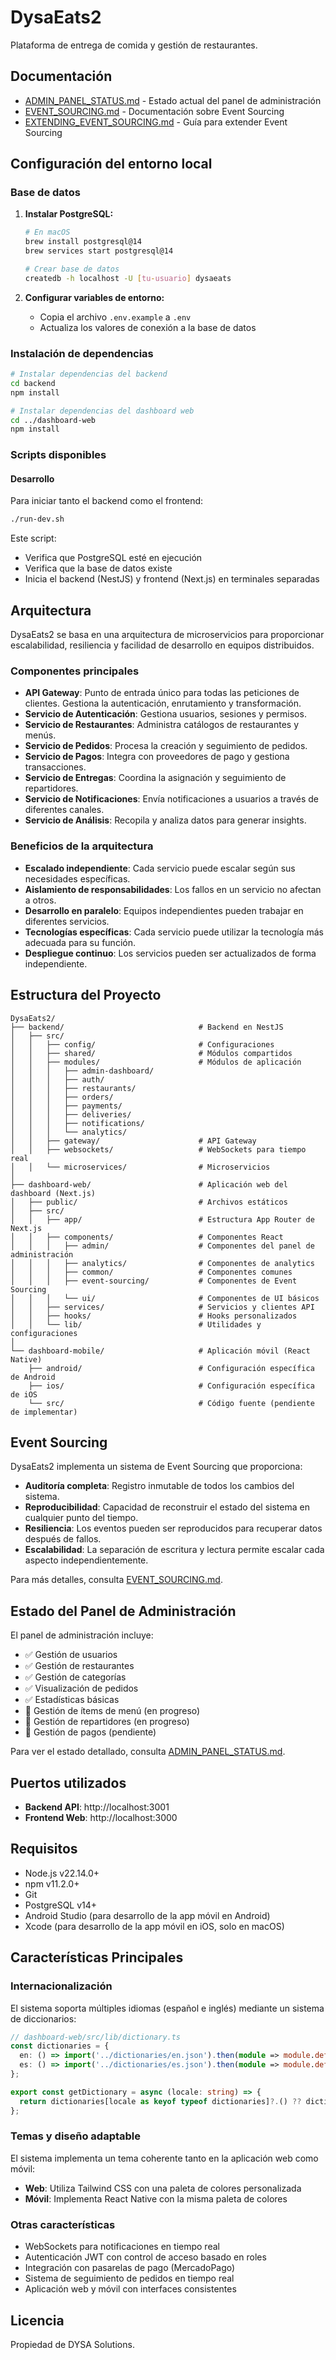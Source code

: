 # DysaEats2

Plataforma de entrega de comida y gestión de restaurantes.

## Documentación

- [ADMIN_PANEL_STATUS.md](./ADMIN_PANEL_STATUS.md) - Estado actual del panel de administración
- [EVENT_SOURCING.md](./dashboard-web/EVENT_SOURCING.md) - Documentación sobre Event Sourcing
- [EXTENDING_EVENT_SOURCING.md](./dashboard-web/EXTENDING_EVENT_SOURCING.md) - Guía para extender Event Sourcing

## Configuración del entorno local

### Base de datos
1. **Instalar PostgreSQL:**
   ```bash
   # En macOS
   brew install postgresql@14
   brew services start postgresql@14
   
   # Crear base de datos
   createdb -h localhost -U [tu-usuario] dysaeats
   ```

2. **Configurar variables de entorno:**
   - Copia el archivo `.env.example` a `.env`
   - Actualiza los valores de conexión a la base de datos

### Instalación de dependencias
```bash
# Instalar dependencias del backend
cd backend
npm install

# Instalar dependencias del dashboard web
cd ../dashboard-web
npm install
```

### Scripts disponibles

#### Desarrollo
Para iniciar tanto el backend como el frontend:
```bash
./run-dev.sh
```

Este script:
- Verifica que PostgreSQL esté en ejecución
- Verifica que la base de datos existe
- Inicia el backend (NestJS) y frontend (Next.js) en terminales separadas

## Arquitectura

DysaEats2 se basa en una arquitectura de microservicios para proporcionar escalabilidad, resiliencia y facilidad de desarrollo en equipos distribuidos.

### Componentes principales

- **API Gateway**: Punto de entrada único para todas las peticiones de clientes. Gestiona la autenticación, enrutamiento y transformación.
- **Servicio de Autenticación**: Gestiona usuarios, sesiones y permisos.
- **Servicio de Restaurantes**: Administra catálogos de restaurantes y menús.
- **Servicio de Pedidos**: Procesa la creación y seguimiento de pedidos.
- **Servicio de Pagos**: Integra con proveedores de pago y gestiona transacciones.
- **Servicio de Entregas**: Coordina la asignación y seguimiento de repartidores.
- **Servicio de Notificaciones**: Envía notificaciones a usuarios a través de diferentes canales.
- **Servicio de Análisis**: Recopila y analiza datos para generar insights.

### Beneficios de la arquitectura

- **Escalado independiente**: Cada servicio puede escalar según sus necesidades específicas.
- **Aislamiento de responsabilidades**: Los fallos en un servicio no afectan a otros.
- **Desarrollo en paralelo**: Equipos independientes pueden trabajar en diferentes servicios.
- **Tecnologías específicas**: Cada servicio puede utilizar la tecnología más adecuada para su función.
- **Despliegue continuo**: Los servicios pueden ser actualizados de forma independiente.

## Estructura del Proyecto

```
DysaEats2/
├── backend/                              # Backend en NestJS
│   ├── src/
│   │   ├── config/                       # Configuraciones
│   │   ├── shared/                       # Módulos compartidos
│   │   ├── modules/                      # Módulos de aplicación
│   │   │   ├── admin-dashboard/
│   │   │   ├── auth/
│   │   │   ├── restaurants/
│   │   │   ├── orders/
│   │   │   ├── payments/
│   │   │   ├── deliveries/
│   │   │   ├── notifications/
│   │   │   └── analytics/
│   │   ├── gateway/                      # API Gateway
│   │   ├── websockets/                   # WebSockets para tiempo real
│   │   └── microservices/                # Microservicios
│
├── dashboard-web/                        # Aplicación web del dashboard (Next.js)
│   ├── public/                           # Archivos estáticos
│   ├── src/
│   │   ├── app/                          # Estructura App Router de Next.js
│   │   ├── components/                   # Componentes React
│   │   │   ├── admin/                    # Componentes del panel de administración
│   │   │   ├── analytics/                # Componentes de analytics
│   │   │   ├── common/                   # Componentes comunes
│   │   │   ├── event-sourcing/           # Componentes de Event Sourcing
│   │   │   └── ui/                       # Componentes de UI básicos
│   │   ├── services/                     # Servicios y clientes API
│   │   ├── hooks/                        # Hooks personalizados
│   │   └── lib/                          # Utilidades y configuraciones
│
└── dashboard-mobile/                     # Aplicación móvil (React Native)
    ├── android/                          # Configuración específica de Android
    ├── ios/                              # Configuración específica de iOS
    └── src/                              # Código fuente (pendiente de implementar)
```

## Event Sourcing

DysaEats2 implementa un sistema de Event Sourcing que proporciona:

- **Auditoría completa**: Registro inmutable de todos los cambios del sistema.
- **Reproducibilidad**: Capacidad de reconstruir el estado del sistema en cualquier punto del tiempo.
- **Resiliencia**: Los eventos pueden ser reproducidos para recuperar datos después de fallos.
- **Escalabilidad**: La separación de escritura y lectura permite escalar cada aspecto independientemente.

Para más detalles, consulta [EVENT_SOURCING.md](./dashboard-web/EVENT_SOURCING.md).

## Estado del Panel de Administración

El panel de administración incluye:

- ✅ Gestión de usuarios
- ✅ Gestión de restaurantes
- ✅ Gestión de categorías
- ✅ Visualización de pedidos
- ✅ Estadísticas básicas
- 🚧 Gestión de ítems de menú (en progreso)
- 🚧 Gestión de repartidores (en progreso)
- 🚧 Gestión de pagos (pendiente)

Para ver el estado detallado, consulta [ADMIN_PANEL_STATUS.md](./ADMIN_PANEL_STATUS.md).

## Puertos utilizados
- **Backend API**: http://localhost:3001
- **Frontend Web**: http://localhost:3000

## Requisitos

- Node.js v22.14.0+
- npm v11.2.0+
- Git
- PostgreSQL v14+
- Android Studio (para desarrollo de la app móvil en Android)
- Xcode (para desarrollo de la app móvil en iOS, solo en macOS)

## Características Principales

### Internacionalización

El sistema soporta múltiples idiomas (español e inglés) mediante un sistema de diccionarios:

```typescript
// dashboard-web/src/lib/dictionary.ts
const dictionaries = {
  en: () => import('../dictionaries/en.json').then(module => module.default),
  es: () => import('../dictionaries/es.json').then(module => module.default)
};

export const getDictionary = async (locale: string) => {
  return dictionaries[locale as keyof typeof dictionaries]?.() ?? dictionaries.es();
};
```

### Temas y diseño adaptable

El sistema implementa un tema coherente tanto en la aplicación web como móvil:

- **Web**: Utiliza Tailwind CSS con una paleta de colores personalizada
- **Móvil**: Implementa React Native con la misma paleta de colores

### Otras características

- WebSockets para notificaciones en tiempo real
- Autenticación JWT con control de acceso basado en roles
- Integración con pasarelas de pago (MercadoPago)
- Sistema de seguimiento de pedidos en tiempo real
- Aplicación web y móvil con interfaces consistentes

## Licencia

Propiedad de DYSA Solutions.